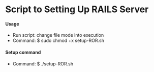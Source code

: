 # Script to Setting Up RAILS Server

#### Usage

* Run script: change file mode into execution
* Command: $ sudo chmod +x setup-ROR.sh

#### Setup command

* Command: $ ./setup-ROR.sh
